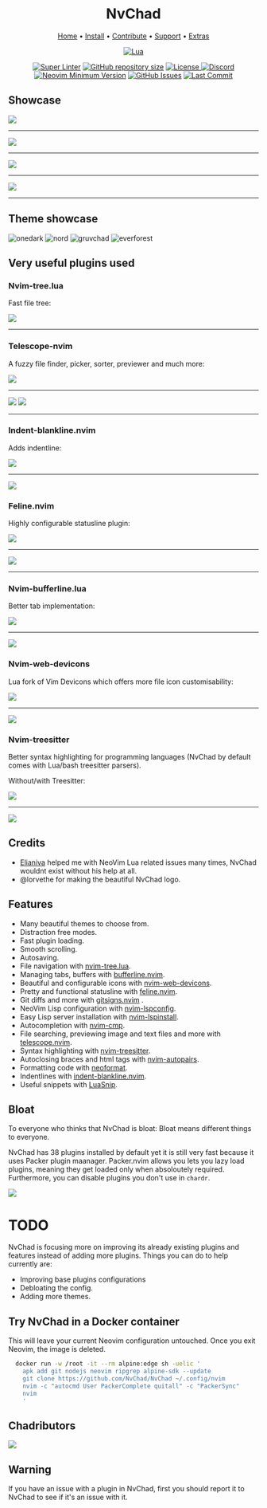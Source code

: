 <h1 align="center">NvChad</h1> 

<div align="center">
	<a href="https://nvchad.netlify.app/">Home</a>
  <span> • </span>
    	<a href="https://nvchad.netlify.app/getting-started/setup">Install</a>
  <span> • </span>
       	<a href="https://nvchad.netlify.app/contribute">Contribute</a>
  <span> • </span>
	<a href="https://github.com/siduck76/NvChad#gift_heart-support">Support</a>
  <span> • </span>
      	<a href="https://github.com/siduck76/NvChad/wiki/Chad-user-configs">Extras</a>
  <p></p>
</div>

<div align="center">
	
[![Lua](https://img.shields.io/badge/Made%20with%20Lua-blueviolet.svg?style=for-the-badge&logo=lua)](https://lua.org)
	
</div>

<div align="center">
	
[![Super Linter](https://img.shields.io/github/workflow/status/siduck76/NvChad/Super-Linter/main?style=flat-square&logo=github&label=Build&color=green)]()
<a href="https://github.com/siduck76/NvChad"
        ><img
            src="https://img.shields.io/github/repo-size/siduck76/NvChad?style=flat-square&label=Repo"
            alt="GitHub repository size"
    /></a>
      <a href="https://github.com/siduck76/NvChad/blob/main/LICENSE"
        ><img
            src="https://img.shields.io/github/license/siduck76/NvChad?style=flat-square&logo=GNU&label=License"
            alt="License"
    />
[![Discord](https://img.shields.io/discord/869557815780470834?color=738adb&label=Discord&logo=discord&logoColor=white&style=flat-square)](https://discord.gg/gADmkJb9Fb)
[![Neovim Minimum Version](https://img.shields.io/badge/Neovim-0.5+-blueviolet.svg?style=flat-square&logo=Neovim&logoColor=white)](https://github.com/neovim/neovim)
[![GitHub Issues](https://img.shields.io/github/issues/siduck76/NvChad.svg?style=flat-square&label=Issues&color=fc0330)](https://github.com/siduck76/NvChad/issues)
[![Last Commit](https://img.shields.io/github/last-commit/siduck76/NvChad.svg?style=flat-square&label=Last%20Commit&color=58eb34)](https://github.com/siduck76/NvChad/pulse) 
	      
  </div>

## Showcase

<img src="https://raw.githubusercontent.com/siduck76/dotfiles/master/rice%20flex/dashboard-nvim.png"><hr>
<img src="https://cdn.discordapp.com/attachments/610012460828852229/853933487295299584/unknown.png"><hr>
<img src="https://raw.githubusercontent.com/siduck76/dotfiles/master/rice%20flex/initialNvim1.png"><hr>
<img src="https://raw.githubusercontent.com/siduck76/dotfiles/master/rice%20flex/initialNvim.png"><hr>

## Theme showcase

![onedark](https://user-images.githubusercontent.com/59060246/130129880-59ab1ad5-9aa6-4f50-9ddd-d8dde0c16257.png)
![nord](https://user-images.githubusercontent.com/59060246/130129890-c01117df-ac3d-40dd-b95d-2681c2461bb4.png)
![gruvchad](https://user-images.githubusercontent.com/59060246/130129897-a68b1585-f42d-4325-8482-102dd2fe1e9e.png)
![everforest](https://user-images.githubusercontent.com/59060246/130129901-5e582f3e-b776-4d0c-9790-be5ae738b5a8.png)

## Very useful plugins used

### Nvim-tree.lua

Fast file tree:

<kbd><img src="https://raw.githubusercontent.com/siduck76/dotfiles/master/rice%20flex/nvimtree.png"></kbd><hr>

### Telescope-nvim

A fuzzy file finder, picker, sorter, previewer and much more:

<kbd><img src="https://raw.githubusercontent.com/siduck76/dotfiles/master/rice%20flex/nvimtree.png"></kbd><hr>
<kbd><img src="https://raw.githubusercontent.com/siduck76/dotfiles/master/rice%20flex/tel.png"></kbd>
<kbd><img src="https://raw.githubusercontent.com/siduck76/dotfiles/master/rice%20flex/telmedia.png"></kbd><hr>

### Indent-blankline.nvim

Adds indentline:

<kbd><img src="https://raw.githubusercontent.com/siduck76/dotfiles/master/rice%20flex/nvimtree.png"></kbd><hr>
<kbd> <img src="https://raw.githubusercontent.com/siduck76/dotfiles/master/rice%20flex/blanklineNvim.png"></kbd>

### Feline.nvim

Highly configurable statusline plugin:

<kbd><img src="https://raw.githubusercontent.com/siduck76/dotfiles/master/rice%20flex/nvimtree.png"></kbd><hr>
<kbd><img src="https://raw.githubusercontent.com/siduck76/dotfiles/master/rice%20flex/statusline.png"></kbd><hr>

### Nvim-bufferline.lua

Better tab implementation:

<kbd><img src="https://raw.githubusercontent.com/siduck76/dotfiles/master/rice%20flex/nvimtree.png"></kbd><hr>
<kbd><img src="https://raw.githubusercontent.com/siduck76/dotfiles/master/rice%20flex/bufferline.png"></kbd>

### Nvim-web-devicons

Lua fork of Vim Devicons which offers more file icon customisability:

<kbd><img src="https://raw.githubusercontent.com/siduck76/dotfiles/master/rice%20flex/nvimtree.png"></kbd><hr>
<kbd><img src="https://raw.githubusercontent.com/siduck76/dotfiles/master/rice%20flex/image.png"></kbd>

### Nvim-treesitter

Better syntax highlighting for programming languages (NvChad by default comes with Lua/bash treesitter parsers).

Without/with Treesitter:

<kbd><img src="https://raw.githubusercontent.com/siduck76/dotfiles/master/rice%20flex/nvimtree.png"></kbd><hr>
<kbd><img src = "https://raw.githubusercontent.com/siduck76/dotfiles/master/rice%20flex/woTree.png"></kbd>

## Credits

- [Elianiva](https://github.com/elianiva) helped me with NeoVim Lua related issues many times, NvChad wouldnt exist without his help at all.
- @lorvethe for making the beautiful NvChad logo.

## Features

- Many beautiful themes to choose from.
- Distraction free modes.
- Fast plugin loading.
- Smooth scrolling.
- Autosaving.
- File navigation with [nvim-tree.lua](https://github.com/kyazdani42/nvim-tree.lua).
- Managing tabs, buffers with [bufferline.nvim](https://github.com/akinsho/bufferline.nvim).
- Beautiful and configurable icons with [nvim-web-devicons](https://github.com/kyazdani42/nvim-web-devicons).
- Pretty and functional statusline with [feline.nvim](https://github.com/Famiu/feline.nvim).
- Git diffs and more with [gitsigns.nvim](https://github.com/lewis6991/gitsigns.nvim) .
- NeoVim Lisp configuration with [nvim-lspconfig](https://github.com/neovim/nvim-lspconfig).
- Easy Lisp server installation with [nvim-lspinstall](https://github.com/kabouzeid/nvim-lspinstall).
- Autocompletion with [nvim-cmp](https://github.com/hrsh7th/nvim-cmp).
- File searching, previewing image and text files and more with [telescope.nvim](https://github.com/nvim-telescope/telescope.nvim).
- Syntax highlighting with [nvim-treesitter](https://github.com/nvim-treesitter/nvim-treesitter).
- Autoclosing braces and html tags with [nvim-autopairs](https://github.com/windwp/nvim-autopairs).
- Formatting code with [neoformat](https://github.com/sbdchd/neoformat).
- Indentlines with [indent-blankline.nvim](https://github.com/lukas-reineke/indent-blankline.nvim).
- Useful snippets with [LuaSnip](https://github.com/L3MON4D3/LuaSnip).

## Bloat
	
To everyone who thinks that NvChad is bloat: Bloat means different things to everyone.

NvChad has 38 plugins installed by default yet it is still very fast because it uses Packer plugin maanager. Packer.nvim allows you lets you lazy load plugins, meaning they get loaded only when absoloutely required. Furthermore, you can disable plugins you don't use in `chardr`.

<img src = "https://chadpaste.com/f/kdmxdabxbk.png">

# TODO

NvChad is focusing more on improving its already existing plugins and features instead of adding more plugins. Things you can do to help currently are:

- Improving base plugins configurations
- Debloating the config.
- Adding more themes.

## Try NvChad in a Docker container

This will leave your current Neovim configuration untouched. Once you exit Neovim, the image is deleted.

```zsh
  docker run -w /root -it --rm alpine:edge sh -uelic '
    apk add git nodejs neovim ripgrep alpine-sdk --update
    git clone https://github.com/NvChad/NvChad ~/.config/nvim
    nvim -c "autocmd User PackerComplete quitall" -c "PackerSync"
    nvim
    '
```

## Chadributors

<a href="https://github.com/NvChad/NvChad/graphs/contributors">
  <img src="https://contrib.rocks/image?repo=siduck76/NvChad"/>
</a>

## Warning

If you have an issue with a plugin in NvChad, first you should report it to NvChad to see if it's an issue with it.
